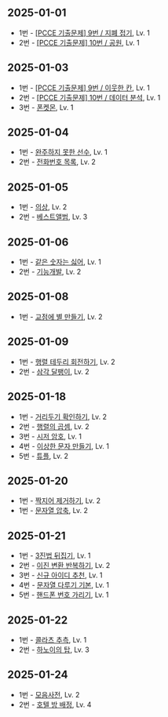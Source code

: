 ## 2025-01-01
* 1번 - [[PCCE 기출문제] 9번 / 지폐 접기](https://school.programmers.co.kr/learn/courses/30/lessons/340199), Lv. 1
* 2번 - [[PCCE 기출문제] 10번 / 공원](https://school.programmers.co.kr/learn/courses/30/lessons/340198), Lv. 1

## 2025-01-03
* 1번 - [[PCCE 기출문제] 9번 / 이웃한 칸](https://school.programmers.co.kr/learn/courses/30/lessons/250125), Lv. 1
* 2번 - [[PCCE 기출문제] 10번 / 데이터 분석](https://school.programmers.co.kr/learn/courses/30/lessons/250121), Lv. 1
* 3번 - [폰켓몬](https://school.programmers.co.kr/learn/courses/30/lessons/1845), Lv. 1

## 2025-01-04
* 1번 - [완주하지 못한 선수](https://school.programmers.co.kr/learn/courses/30/lessons/42576), Lv. 1
* 2번 - [전화번호 목록](https://school.programmers.co.kr/learn/courses/30/lessons/42577), Lv. 2

## 2025-01-05
* 1번 - [의상](https://school.programmers.co.kr/learn/courses/30/lessons/42578), Lv. 2
* 2번 - [베스트앨범](https://school.programmers.co.kr/learn/courses/30/lessons/42579), Lv. 3

## 2025-01-06
* 1번 - [같은 숫자는 싫어](https://school.programmers.co.kr/learn/courses/30/lessons/12906), Lv. 1
* 2번 - [기능개발](https://school.programmers.co.kr/learn/courses/30/lessons/42586), Lv. 2

## 2025-01-08
* 1번 - [교점에 별 만들기](https://school.programmers.co.kr/learn/courses/30/lessons/87377), Lv. 2

## 2025-01-09
* 1번 - [행렬 테두리 회전하기](https://school.programmers.co.kr/learn/courses/30/lessons/77485), Lv. 2
* 2번 - [삼각 달팽이](https://school.programmers.co.kr/learn/courses/30/lessons/68645), Lv. 2

## 2025-01-18
* 1번 - [거리두기 확인하기](https://school.programmers.co.kr/learn/courses/30/lessons/81302), Lv. 2
* 2번 - [행렬의 곱셈](https://school.programmers.co.kr/learn/courses/30/lessons/12949), Lv. 2
* 3번 - [시저 암호](https://school.programmers.co.kr/learn/courses/30/lessons/12926), Lv. 1
* 4번 - [이상한 문자 만들기](https://school.programmers.co.kr/learn/courses/30/lessons/12930), Lv. 1
* 5번 - [튜플](https://school.programmers.co.kr/learn/courses/30/lessons/64065), Lv. 2

## 2025-01-20
* 1번 - [짝지어 제거하기](https://school.programmers.co.kr/learn/courses/30/lessons/12973), Lv. 2
* 1번 - [문자열 압축](https://school.programmers.co.kr/learn/courses/30/lessons/60057), Lv. 2

## 2025-01-21
* 1번 - [3진법 뒤집기](https://school.programmers.co.kr/learn/courses/30/lessons/68935), Lv. 1
* 2번 - [이진 변환 반복하기](https://school.programmers.co.kr/learn/courses/30/lessons/70129), Lv. 2
* 3번 - [신규 아이디 추천](https://school.programmers.co.kr/learn/courses/30/lessons/72410), Lv. 1
* 4번 - [문자열 다루기 기본](https://school.programmers.co.kr/learn/courses/30/lessons/12918), Lv. 1
* 5번 - [핸드폰 번호 가리기](https://school.programmers.co.kr/learn/courses/30/lessons/12948), Lv. 1

## 2025-01-22
* 1번 - [콜라츠 추측](https://school.programmers.co.kr/learn/courses/30/lessons/12943), Lv. 1
* 2번 - [하노이의 탑](https://school.programmers.co.kr/learn/courses/30/lessons/12946), Lv. 3

## 2025-01-24
* 1번 - [모음사전](https://school.programmers.co.kr/learn/courses/30/lessons/84512), Lv. 2
* 2번 - [호텔 방 배정](https://school.programmers.co.kr/learn/courses/30/lessons/64063), Lv. 4

## 